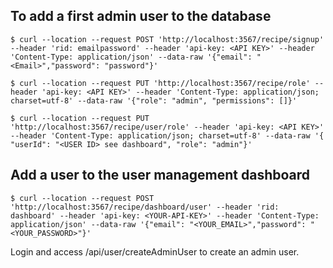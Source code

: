 ## To add a first admin user to the database

    $ curl --location --request POST 'http://localhost:3567/recipe/signup' --header 'rid: emailpassword' --header 'api-key: <API KEY>' --header 'Content-Type: application/json' --data-raw '{"email": "<Email>","password": "password"}'

    $ curl --location --request PUT 'http://localhost:3567/recipe/role' --header 'api-key: <API KEY>' --header 'Content-Type: application/json; charset=utf-8' --data-raw '{"role": "admin", "permissions": []}'

    $ curl --location --request PUT 'http://localhost:3567/recipe/user/role' --header 'api-key: <API KEY>' --header 'Content-Type: application/json; charset=utf-8' --data-raw '{ "userId": "<USER ID> see dashboard", "role": "admin"}'

## Add a user to the user management dashboard

    $ curl --location --request POST 'http://localhost:3567/recipe/dashboard/user' --header 'rid: dashboard' --header 'api-key: <YOUR-API-KEY>' --header 'Content-Type: application/json' --data-raw '{"email": "<YOUR_EMAIL>","password": "<YOUR_PASSWORD>"}'

Login and access /api/user/createAdminUser to create an admin user.
